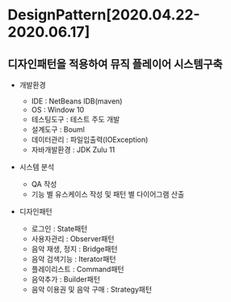 # DesignPattern[2020.04.22-2020.06.17]
## 디자인패턴을 적용하여 뮤직 플레이어 시스템구축

- 개발환경
  - IDE : NetBeans IDB(maven)
  - OS : Window 10
  - 테스팅도구 : 테스트 주도 개발
  - 설계도구 : Bouml
  - 데이터관리 : 파일입출력(IOException)
  - 자바개발환경 : JDK Zulu 11

- 시스템 분석
  - QA 작성 
  - 기능 별 유스케이스 작성 및 패턴 별 다이어그램 산출
  
- 디자인패턴
  - 로그인 : State패턴
  - 사용자관리 : Observer패턴
  - 음악 재생, 정지 : Bridge패턴
  - 음악 검색기능 : Iterator패턴
  - 플레이리스트 : Command패턴
  - 음악추가 : Builder패턴
  - 음악 이용권 및 음악 구매 : Strategy패턴
